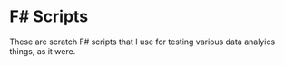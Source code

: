 # F# Scripts

These are scratch F# scripts that I use for testing various data analyics things, as it were.
